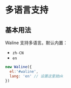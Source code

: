 # 多语言支持

## 基本用法
Waline 支持多语言。默认内置：

- `zh-CN`
- `en`

```js
new Waline({
  el:'#waline',
  lang: 'en' // 设置这里就ok
})
```